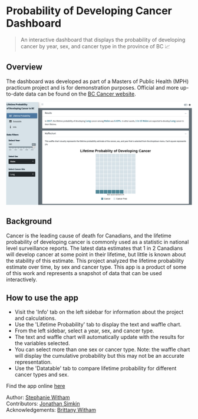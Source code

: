 # Probability of Developing Cancer Dashboard

> An interactive dashboard that displays the probability of developing cancer by year, sex, and cancer type in the province of BC 📈


## Overview 

The dashboard was developed as part of a Masters of Public Health (MPH) practicum project and is for demonstration purposes. Official and more up-to-date data can be found on the [BC Cancer website](http://www.bccancer.bc.ca/health-info/disease-system-statistics).

![Screenshot](https://github.com/stephwitham/BC-probability-dev-cancer-app/blob/main/screenshot.png)


## Background
Cancer is the leading cause of death for Canadians, and the lifetime probability of developing cancer is commonly used as a statistic in national level surveillance reports. The latest data estimates that 1 in 2 Canadians will develop cancer at some point in their lifetime, but little is known about the stability of this estimate.
This project analyzed the lifetime probability estimate over time, by sex and cancer type. This app is a product of some of this work and represents a snapshot of data that can be used interactively.


## How to use the app

* Visit the 'Info' tab on the left sidebar for information about the project and calculations.
* Use the 'Lifetime Probability' tab to display the text and waffle chart.
* From the left sidebar, select a year, sex, and cancer type.
* The text and waffle chart will automatically update with the results for the variables selected.
* You can select more than one sex or cancer type. Note: the waffle chart will display the cumulative probability but this may not be an accurate representation.
* Use the 'Datatable' tab to compare lifetime probability for different cancer types and sex.

Find the app online [here](https://switham.shinyapps.io/BC_Developing_Cancer_app/)

Author: [Stephanie Witham](https://github.com/stephwitham)
<br>
Contributors: [Jonathan Simkin](https://github.com/jdsimkin04)
<br>
Acknowledgements: [Brittany Witham](https://github.com/brittwitham)
